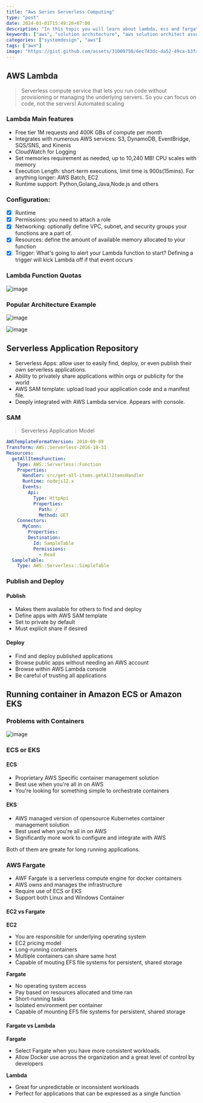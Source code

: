 ```yaml
---
title: "Aws Series Serverless Computing"
type: "post"
date: 2024-01-01T15:49:26+07:00
description: "In this topic you will learn about lambda, ecs and fargate, eks, ..."
keywords: ["aws", "solution architecture", "aws solution architect associate"]
categories: ["systemdesign", "aws"]
tags: ["aws"]
image: "https://gist.github.com/assets/31009750/6ec743dc-da52-49ca-b3fa-b7d06ece422c"
---
```


## AWS Lambda

> Serverless compute service that lets you run code without provisioning or managing the underlying servers. So you can focus on code, not the servers! Automated scaling

### Lambda Main features

- Free tier 1M requests and 400K GBs of compute per month
- Integrates with numerous AWS services: S3, DynamoDB, EventBridge, SQS/SNS, and Kinenis
- CloudWatch for Logging
- Set memories requirement as needed, up to 10,240 MB! CPU scales with memory
- Execution Length: short-term executions, limit time is 900s(15mins). For anything longer: AWS Batch, EC2
- Runtime support: Python,Golang,Java,Node.js and others

### Configuration:

- [x] Runtime
- [x] Permissions: you need to attach a role
- [x] Networking: optionally define VPC, subnet, and security groups your functions are a part of.
- [x] Resources: define the amount of available memory allocated to your function
- [x] Trigger: What's going to alert your Lambda function to start? Defining a trigger will kick Lambda off if that event occurs

### Lambda Function Quotas

![image](https://gist.github.com/assets/31009750/ad46b36b-543a-42ae-89df-a9fcf21b2312)

### Popular Architecture Example

![image](https://gist.github.com/assets/31009750/49b202ec-4f9a-48a9-87fd-739efe2feb1d)

![image](https://gist.github.com/assets/31009750/e754c0d1-09f6-46ab-b5d3-74b6e49b29d4)

## Serverless Application Repository

- Serverless Apps: allow user to easily find, deploy, or even publish their own serverless applications.
- Ability to privately share applications within orgs or publicity for the world
- AWS SAM template: upload load your application code and a manifest file.
- Deeply integrated with AWS Lambda service. Appears with console.

### SAM

> Serverless Application Model

```yml
AWSTemplateFormatVersion: 2010-09-09
Transform: AWS::Serverless-2016-10-31
Resources:
  getAllItemsFunction:
    Type: AWS::Serverless::Function
    Properties:
      Handler: src/get-all-items.getAllItemsHandler
      Runtime: nodejs12.x
      Events:
        Api:
          Type: HttpApi
          Properties:
            Path: /
            Method: GET
    Connectors:
      MyConn:
        Properties:
        Destination:
          Id: SampleTable
          Permissions:
            - Read
  SampleTable:
    Type: AWS::Serverless::SimpleTable
```

### Publish and Deploy

#### Publish

- Makes them available for others to find and deploy
- Define apps with AWS SAM template
- Set to private by default
- Must explicit share if desired

#### Deploy

- Find and deploy published applications
- Browse public apps without needing an AWS account
- Browse within AWS Lambda console
- Be careful of trusting all applications

## Running container in Amazon ECS or Amazon EKS

### Problems with Containers

![image](https://gist.github.com/assets/31009750/de720c02-35c3-49ce-9ec3-847e89ff12ca)

### ECS or EKS

#### ECS

- Proprietary AWS Specific container management solution
- Best use when you're all in on AWS
- You're looking for something simple to orchestrate containers

#### EKS

- AWS managed version of opensource Kubernetes container management solution
- Best used when you're all in on AWS
- Significantly more work to configure and integrate with AWS

Both of them are greate for long running applications.

### AWS Fargate

- AWF Fargate is a serverless compute engine for docker containers
- AWS owns and manages the infrastructure
- Require use of ECS or EKS
- Support both Linux and Windows Container

#### EC2 vs Fargate

**EC2**

- You are responsible for underlying operating system
- EC2 pricing model
- Long-running containers
- Multiple containers can share same host
- Capable of mouting EFS file systems for persistent, shared storage

**Fargate**

- No operating system access
- Pay based on resources allocated and time ran
- Short-running tasks
- Isolated environment per container
- Capable of mounting EFS file systems for persistent, shared storage

#### Fargate vs Lambda

**Fargate**

- Select Fargate when you have more consistent workloads.
- Allow Docker use across the organization and a great level of control by developers

**Lambda**

- Great for unpredictable or inconsistent workloads
- Perfect for applications that can be expressed as a single function
